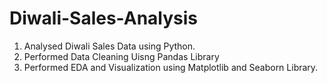 # Diwali-Sales-Analysis

1) Analysed Diwali Sales Data using Python.
2) Performed Data Cleaning Uisng Pandas Library
3) Performed EDA and Visualization using Matplotlib and Seaborn Library.
